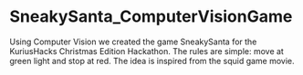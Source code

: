 # SneakySanta_ComputerVisionGame
 Using Computer Vision we created the game SneakySanta for the KuriusHacks Christmas Edition Hackathon. The rules are simple: move at green light and stop at red. The idea is inspired from the squid game movie. 
